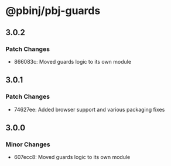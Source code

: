 # @pbinj/pbj-guards

## 3.0.2

### Patch Changes

- 866083c: Moved guards logic to its own module

## 3.0.1

### Patch Changes

- 74627ee: Added browser support and various packaging fixes

## 3.0.0

### Minor Changes

- 607ecc8: Moved guards logic to its own module
